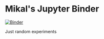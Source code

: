 # Mikal's Jupyter Binder

[![Binder](http://mybinder.org/badge_logo.svg)](http://mybinder.org/v2/gh/stylpe/binder/master?urlpath=lab/index.ipynb)

Just random experiments

